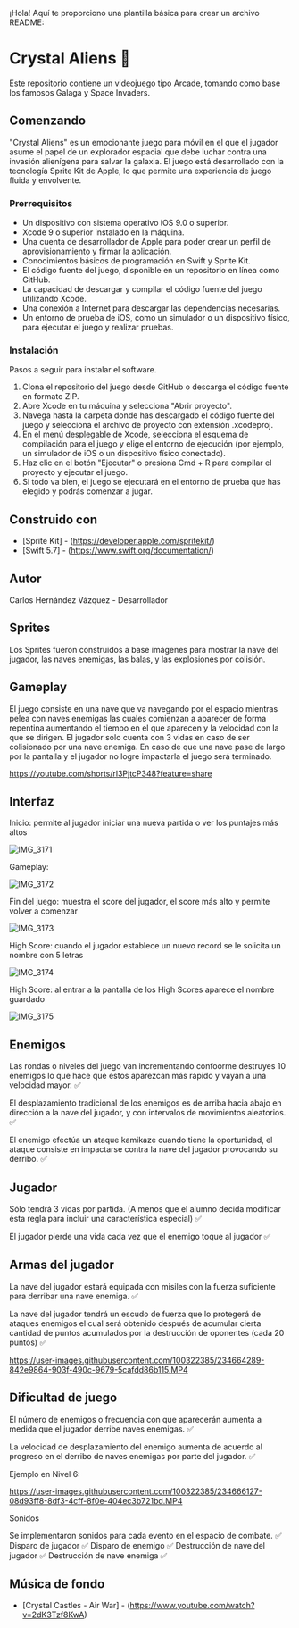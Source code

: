 ¡Hola! Aquí te proporciono una plantilla básica para crear un archivo README:

# Crystal Aliens 🚀

Este repositorio contiene un videojuego tipo Arcade, tomando como base los famosos Galaga y Space Invaders.

## Comenzando

"Crystal Aliens" es un emocionante juego para móvil en el que el jugador asume el papel de un explorador espacial que debe luchar contra una invasión alienígena para salvar la galaxia. El juego está desarrollado con la tecnología Sprite Kit de Apple, lo que permite una experiencia de juego fluida y envolvente.

### Prerrequisitos

- Un dispositivo con sistema operativo iOS 9.0 o superior.
- Xcode 9 o superior instalado en la máquina.
- Una cuenta de desarrollador de Apple para poder crear un perfil de aprovisionamiento y firmar la aplicación.
- Conocimientos básicos de programación en Swift y Sprite Kit.
- El código fuente del juego, disponible en un repositorio en línea como GitHub.
- La capacidad de descargar y compilar el código fuente del juego utilizando Xcode.
- Una conexión a Internet para descargar las dependencias necesarias.
- Un entorno de prueba de iOS, como un simulador o un dispositivo físico, para ejecutar el juego y realizar pruebas.

### Instalación

Pasos a seguir para instalar el software.

1. Clona el repositorio del juego desde GitHub o descarga el código fuente en formato ZIP.
2. Abre Xcode en tu máquina y selecciona "Abrir proyecto".
3. Navega hasta la carpeta donde has descargado el código fuente del juego y selecciona el archivo de proyecto con extensión .xcodeproj.
4. En el menú desplegable de Xcode, selecciona el esquema de compilación para el juego y elige el entorno de ejecución (por ejemplo, un simulador de iOS o un dispositivo físico conectado).
5. Haz clic en el botón "Ejecutar" o presiona Cmd + R para compilar el proyecto y ejecutar el juego.
6. Si todo va bien, el juego se ejecutará en el entorno de prueba que has elegido y podrás comenzar a jugar.

## Construido con

* [Sprite Kit] - (https://developer.apple.com/spritekit/)
* [Swift 5.7] - (https://www.swift.org/documentation/)

## Autor

Carlos Hernández Vázquez -  Desarrollador  

## Sprites 

Los Sprites fueron construidos a base imágenes para mostrar la nave del jugador, las naves enemigas, las balas, y las explosiones por colisión.

## Gameplay 

El juego consiste en una nave que va navegando por el espacio mientras pelea con naves enemigas las cuales comienzan a aparecer de forma repentina aumentando el tiempo en el que aparecen y la velocidad con la que se dirigen. El jugador solo cuenta con 3 vidas en caso de ser colisionado por una nave enemiga. En caso de que una nave pase de largo por la pantalla y el jugador no logre impactarla el juego será terminado. 

https://youtube.com/shorts/rl3PjtcP348?feature=share

## Interfaz 

Inicio: permite al jugador iniciar una nueva partida o ver los puntajes más altos 

![IMG_3171](https://user-images.githubusercontent.com/100322385/234654762-034a45b2-6feb-4352-9c35-a62f321e062f.PNG)

Gameplay: 

![IMG_3172](https://user-images.githubusercontent.com/100322385/234654978-7cf4f8fc-a75f-4e05-a32a-e6c21029b6f4.PNG)


Fin del juego: muestra el score del jugador, el score más alto y permite volver a comenzar 

![IMG_3173](https://user-images.githubusercontent.com/100322385/234656047-ebfe05aa-b745-4fa7-a151-8cc1538636ce.PNG)


High Score: cuando el jugador establece un nuevo record se le solicita un nombre con 5 letras 

![IMG_3174](https://user-images.githubusercontent.com/100322385/234655381-008e0b31-7046-41b9-801d-dff9191a5334.PNG)

High Score: al entrar a la pantalla de los High Scores aparece el nombre guardado 

![IMG_3175](https://user-images.githubusercontent.com/100322385/234655702-910e1d77-0026-47bb-b844-0c304b8424bb.PNG)

## Enemigos 

Las rondas o niveles del juego van incrementando confoorme destruyes 10 enemigos lo que hace que estos aparezcan más rápido y vayan a una velocidad mayor. ✅

El desplazamiento tradicional de los enemigos es de arriba hacia abajo en dirección a la nave del
jugador, y con intervalos de movimientos aleatorios. ✅

El enemigo efectúa un ataque kamikaze cuando tiene la oportunidad, el ataque consiste en
impactarse contra la nave del jugador provocando su derribo. ✅


## Jugador 

Sólo tendrá 3 vidas por partida. (A menos que el alumno decida modificar ésta regla para
incluir una característica especial) ✅

El jugador pierde una vida cada vez que el enemigo toque al jugador ✅

## Armas del jugador

La nave del jugador estará equipada con misiles con la fuerza suficiente para derribar una
nave enemiga. ✅

La nave del jugador tendrá un escudo de fuerza que lo protegerá de ataques enemigos el
cual será obtenido después de acumular cierta cantidad de puntos acumulados por la destrucción de oponentes (cada 20 puntos) ✅

https://user-images.githubusercontent.com/100322385/234664289-842e9864-903f-490c-9679-5cafdd86b115.MP4


## Dificultad de juego

El número de enemigos o frecuencia con que aparecerán aumenta a medida que el
jugador derribe naves enemigas. ✅

La velocidad de desplazamiento del enemigo aumenta de acuerdo al progreso en el
derribo de naves enemigas por parte del jugador. ✅

Ejemplo en Nivel 6: 

https://user-images.githubusercontent.com/100322385/234666127-08d93ff8-8df3-4cff-8f0e-404ec3b721bd.MP4

Sonidos

Se implementaron  sonidos para cada evento en el espacio de combate. ✅
Disparo de jugador ✅
Disparo de enemigo ✅
Destrucción de nave del jugador ✅
Destrucción de nave enemiga ✅

## Música de fondo

* [Crystal Castles - Air War] - (https://www.youtube.com/watch?v=2dK3Tzf8KwA)


